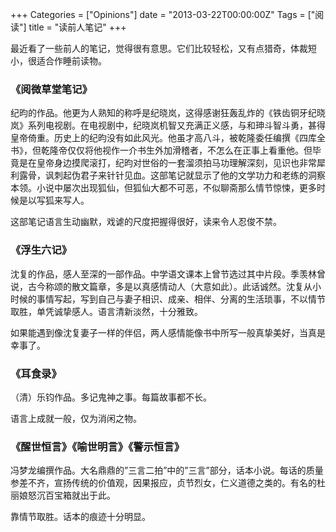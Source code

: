 +++
Categories = ["Opinions"]
date =  "2013-03-22T00:00:00Z"
Tags = ["阅读"]
title = "读前人笔记"
+++

最近看了一些前人的笔记，觉得很有意思。它们比较轻松，又有点猎奇，体裁短小，很适合作睡前读物。

###  《阅微草堂笔记》

纪昀的作品。他更为人熟知的称呼是纪晓岚，这得感谢狂轰乱炸的《铁齿铜牙纪晓岚》系列电视剧。在电视剧中，纪晓岚机智又充满正义感，与和珅斗智斗勇，甚得皇帝倚重。历史上的纪昀没有如此风光。他虽才高八斗，被乾隆委任编撰《四库全书》，但乾隆帝仅仅将他视作一介书生外加滑稽者，不怎么在正事上看重他。但毕竟是在皇帝身边摸爬滚打，纪昀对世俗的一套溜须拍马功理解深刻，见识也非常犀利露骨，讽刺起伪君子来针针见血。这部笔记就显示了他的文学功力和老练的洞察本领。小说中屡次出现狐仙，但狐仙大都不可恶，不似聊斋那么情节惊悚，更多时候是以写狐来写人。

这部笔记语言生动幽默，戏谑的尺度把握得很好，读来令人忍俊不禁。

### 《浮生六记》

沈复的作品，感人至深的一部作品。中学语文课本上曾节选过其中片段。季羡林曾说，古今称颂的散文篇章，多是以真感情动人（大意如此）。此话诚然。沈复从小时候的事情写起，写到自己与妻子相识、成亲、相伴、分离的生活琐事，不以情节取胜，单凭诚挚感人。语言清新淡然，十分雅致。

如果能遇到像沈复妻子一样的伴侣，两人感情能像书中所写一般真挚美好，当真是幸事了。

### 《耳食录》

（清）乐钧作品。多记鬼神之事。每篇故事都不长。

语言上成就一般，仅为消闲之物。

### 《醒世恒言》《喻世明言》《警示恒言》

冯梦龙编撰作品。大名鼎鼎的”三言二拍”中的”三言”部分，话本小说。每话的质量参差不齐，宣扬传统的价值观，因果报应，贞节烈女，仁义道德之类的。有名的杜丽娘怒沉百宝箱就出于此。

靠情节取胜。话本的痕迹十分明显。
